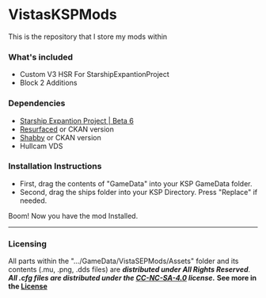 # VistasKSPMods
This is the repository that I store my mods within

### What's included
- Custom V3 HSR For StarshipExpantionProject
- Block 2 Additions


### Dependencies

- [Starship Expantion Project | Beta 6](https://github.com/Kari1407/Starship-Expansion-Project/releases/tag/v3.0.0-b6)
- [Resurfaced](https://github.com/Tantares/Resurfaced/releases/) or CKAN version
- [Shabby](https://github.com/KSPModdingLibs/Shabby/releases) or CKAN version
- Hullcam VDS

### Installation Instructions
- First, drag the contents of "GameData" into your KSP GameData folder.
- Second, drag the ships folder into your KSP Directory. Press "Replace" if needed.

Boom! Now you have the mod Installed.

---

### Licensing

All parts within the ".../GameData/VistaSEPMods/Assets" folder and its contents (.mu, .png, .dds files) are ***distributed under All Rights Reserved***. ***All .cfg files are distributed under the [CC-NC-SA-4.0](https://creativecommons.org/licenses/by-nc-sa/4.0/) license.*** **See more in the [License](https://github.com/vistastudios1/VistasKSPMods/blob/main/LICENSE)**
